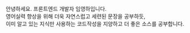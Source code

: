 안녕하세요. 프론트엔드 개발자 임영하입니다.<br>
영어실력 향상을 위해 더욱 자연스럽고 세련된 문장을 공부하듯, <br>
이미 알고 있는 지식만 사용하는 코드작성을 지양하고 더 좋은 소스를 공부합니다.<br>





